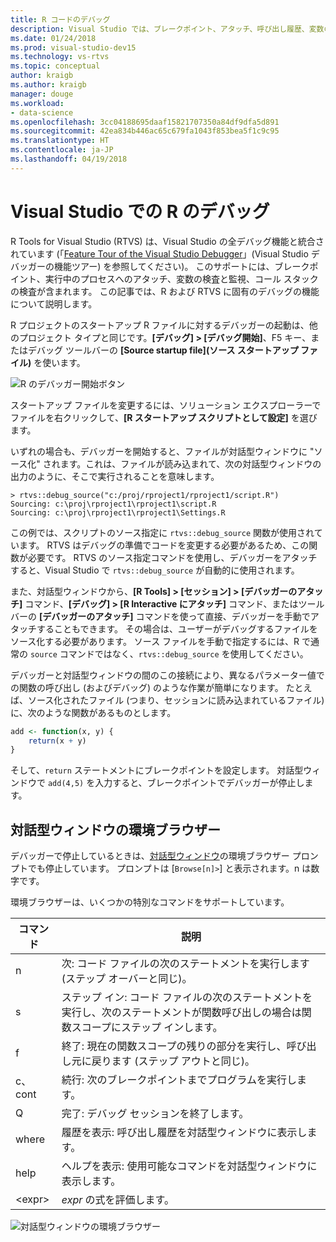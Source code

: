 ```yaml
---
title: R コードのデバッグ
description: Visual Studio では、ブレークポイント、アタッチ、呼び出し履歴、変数の検査など、R の完全なデバッグ エクスペリエンスが提供されています。
ms.date: 01/24/2018
ms.prod: visual-studio-dev15
ms.technology: vs-rtvs
ms.topic: conceptual
author: kraigb
ms.author: kraigb
manager: douge
ms.workload:
- data-science
ms.openlocfilehash: 3cc04188695daaf15821707350a84df9dfa5d891
ms.sourcegitcommit: 42ea834b446ac65c679fa1043f853bea5f1c9c95
ms.translationtype: HT
ms.contentlocale: ja-JP
ms.lasthandoff: 04/19/2018
---
```

# <a name="debugging-r-in-visual-studio"></a>Visual Studio での R のデバッグ

R Tools for Visual Studio (RTVS) は、Visual Studio の全デバッグ機能と統合されています (「[Feature Tour of the Visual Studio Debugger](../debugger/debugging-in-visual-studio.md)」(Visual Studio デバッガーの機能ツアー) を参照してください)。 このサポートには、ブレークポイント、実行中のプロセスへのアタッチ、変数の検査と監視、コール スタックの検査が含まれます。 この記事では、R および RTVS に固有のデバッグの機能について説明します。

R プロジェクトのスタートアップ R ファイルに対するデバッガーの起動は、他のプロジェクト タイプと同じです。**[デバッグ] > [デバッグ開始]**、F5 キー、またはデバッグ ツールバーの **[Source startup file]\(ソース スタートアップ ファイル\)** を使います。 

![R のデバッガー開始ボタン](media/debugger-start-button.png)

スタートアップ ファイルを変更するには、ソリューション エクスプローラーでファイルを右クリックして、**[R スタートアップ スクリプトとして設定]** を選びます。

いずれの場合も、デバッガーを開始すると、ファイルが対話型ウィンドウに "ソース化" されます。これは、ファイルが読み込まれて、次の対話型ウィンドウの出力のように、そこで実行されることを意味します。

```output
> rtvs::debug_source("c:/proj/rproject1/rproject1/script.R")
Sourcing: c:\proj\rproject1\rproject1\script.R
Sourcing: c:\proj\rproject1\rproject1\Settings.R
```

この例では、スクリプトのソース指定に `rtvs::debug_source` 関数が使用されています。 RTVS はデバッグの準備でコードを変更する必要があるため、この関数が必要です。 RTVS のソース指定コマンドを使用し、デバッガーをアタッチすると、Visual Studio で `rtvs::debug_source` が自動的に使用されます。

また、対話型ウィンドウから、**[R Tools] > [セッション] > [デバッガーのアタッチ]** コマンド、**[デバッグ] > [R Interactive にアタッチ]** コマンド、またはツールバーの **[デバッガーのアタッチ]** コマンドを使って直接、デバッガーを手動でアタッチすることもできます。 その場合は、ユーザーがデバッグするファイルをソース化する必要があります。 ソース ファイルを手動で指定するには、R で通常の `source` コマンドではなく、`rtvs::debug_source` を使用してください。

デバッガーと対話型ウィンドウの間のこの接続により、異なるパラメーター値での関数の呼び出し (およびデバッグ) のような作業が簡単になります。 たとえば、ソース化されたファイル (つまり、セッションに読み込まれているファイル) に、次のような関数があるものとします。

```R
add <- function(x, y) {
    return(x + y)
}
```

そして、`return` ステートメントにブレークポイントを設定します。 対話型ウィンドウで `add(4,5)` を入力すると、ブレークポイントでデバッガーが停止します。

## <a name="environment-browser-in-the-interactive-window"></a>対話型ウィンドウの環境ブラウザー

デバッガーで停止しているときは、[対話型ウィンドウ](interactive-repl-for-r-in-visual-studio.md)の環境ブラウザー プロンプトでも停止しています。 プロンプトは [`Browse[n]>`] と表示されます。n は数字です。

環境ブラウザーは、いくつかの特別なコマンドをサポートしています。

| コマンド | 説明 |
| --- | --- |
| n | 次: コード ファイルの次のステートメントを実行します (ステップ オーバーと同じ)。 |
| s | ステップ イン: コード ファイルの次のステートメントを実行し、次のステートメントが関数呼び出しの場合は関数スコープにステップ インします。 |
| f | 終了: 現在の関数スコープの残りの部分を実行し、呼び出し元に戻ります (ステップ アウトと同じ)。 |
| c、cont | 続行: 次のブレークポイントまでプログラムを実行します。 |
| Q | 完了: デバッグ セッションを終了します。 |
| where | 履歴を表示: 呼び出し履歴を対話型ウィンドウに表示します。 |
| help | ヘルプを表示: 使用可能なコマンドを対話型ウィンドウに表示します。 |
| &lt;expr&gt; | *expr* の式を評価します。 |

![対話型ウィンドウの環境ブラウザー](media/debugger-environment-browser.png)
